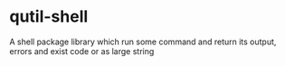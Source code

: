 # qutil-shell
 A shell package library  which run some command and return its output, errors and exist code
 or as large string